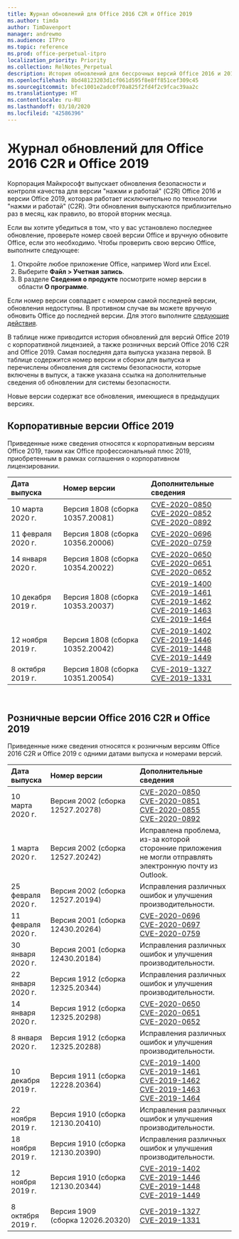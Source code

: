 ```yaml
---
title: Журнал обновлений для Office 2016 C2R и Office 2019
ms.author: timda
author: TimDavenport
manager: andrewmo
ms.audience: ITPro
ms.topic: reference
ms.prod: office-perpetual-itpro
localization_priority: Priority
ms.collection: RelNotes_Perpetual
description: История обновлений для бессрочных версий Office 2016 и 2019 с технологией "нажми и работай" (C2R) для ИТ-специалистов
ms.openlocfilehash: 8bd48123203d1cf061d595f8e8ff851cef309c45
ms.sourcegitcommit: bfec1001e2adc0f70a825f2fd4f2c9fcac39aa2c
ms.translationtype: HT
ms.contentlocale: ru-RU
ms.lasthandoff: 03/10/2020
ms.locfileid: "42586396"
---
```

# <a name="update-history-for-office-2016-c2r-and-office-2019"></a>Журнал обновлений для Office 2016 C2R и Office 2019

Корпорация Майкрософт выпускает обновления безопасности и контроля качества для версии "нажми и работай" (C2R) Office 2016 и версии Office 2019, которая работает исключительно по технологии "нажми и работай" (C2R). Эти обновления выпускаются приблизительно раз в месяц, как правило, во второй вторник месяца.

Если вы хотите убедиться в том, что у вас установлено последнее обновление, проверьте номер своей версии Office и вручную обновите Office, если это необходимо. Чтобы проверить свою версию Office, выполните следующее:

  1.    Откройте любое приложение Office, например Word или Excel.
  2.    Выберите **Файл > Учетная запись**.
  3.    В разделе **Сведения о продукте** посмотрите номер версии в области **О программе**.

Если номер версии совпадает с номером самой последней версии, обновления недоступны. В противном случае вы можете вручную обновить Office до последней версии. Для этого выполните [следующие действия](https://support.office.com/article/2ab296f3-7f03-43a2-8e50-46de917611c5).


В таблице ниже приводится история обновлений для версий Office 2019 с корпоративной лицензией, а также розничных версий Office 2016 C2R and Office 2019. Самая последняя дата выпуска указана первой. В таблице содержится номер версии и сборки для выпуска и перечислены обновления для системы безопасности, которые включены в выпуск, а также указана ссылка на дополнительные сведения об обновлении для системы безопасности.

Новые версии содержат все обновления, имеющиеся в предыдущих версиях.

## <a name="volume-licensed-versions-of-office-2019"></a>Корпоративные версии Office 2019
Приведенные ниже сведения относятся к корпоративным версиям Office 2019, таким как Office профессиональный плюс 2019, приобретенным в рамках соглашения о корпоративном лицензировании.

|**Дата выпуска**|**Номер версии**|**Дополнительные сведения**|
|:-----|:-----|:-----|
|10 марта 2020 г.   |Версия 1808 (сборка 10357.20081)  |[CVE-2020-0850](https://portal.msrc.microsoft.com/ru-RU/security-guidance/advisory/CVE-2020-0850) <br/> [CVE-2020-0852](https://portal.msrc.microsoft.com/ru-RU/security-guidance/advisory/CVE-2020-0852) <br/> [CVE-2020-0892](https://portal.msrc.microsoft.com/ru-RU/security-guidance/advisory/CVE-2020-0892) <br/>  |
|11 февраля 2020 г.   |Версия 1808 (сборка 10356.20006)  |[CVE-2020-0696](https://portal.msrc.microsoft.com/ru-RU/security-guidance/advisory/CVE-2020-0696) <br/> [CVE-2020-0759](https://portal.msrc.microsoft.com/ru-RU/security-guidance/advisory/CVE-2020-0759) <br/>  |
|14 января 2020 г.   |Версия 1808 (сборка 10354.20022)  |[CVE-2020-0650](https://portal.msrc.microsoft.com/ru-RU/security-guidance/advisory/CVE-2020-0650) <br/> [CVE-2020-0651](https://portal.msrc.microsoft.com/ru-RU/security-guidance/advisory/CVE-2020-0651) <br/> [CVE-2020-0652](https://portal.msrc.microsoft.com/ru-RU/security-guidance/advisory/CVE-2020-0652) <br/>  |
|10 декабря 2019 г.   |Версия 1808 (сборка 10353.20037)  |[CVE-2019-1400](https://portal.msrc.microsoft.com/ru-RU/security-guidance/advisory/CVE-2019-1400) <br/> [CVE-2019-1461](https://portal.msrc.microsoft.com/ru-RU/security-guidance/advisory/CVE-2019-1461) <br/> [CVE-2019-1462](https://portal.msrc.microsoft.com/ru-RU/security-guidance/advisory/CVE-2019-1462) <br/> [CVE-2019-1463](https://portal.msrc.microsoft.com/ru-RU/security-guidance/advisory/CVE-2019-1463) <br/> [CVE-2019-1464](https://portal.msrc.microsoft.com/ru-RU/security-guidance/advisory/CVE-2019-1464) <br/> |
|12 ноября 2019 г.   |Версия 1808 (сборка 10352.20042)  |[CVE-2019-1402](https://portal.msrc.microsoft.com/ru-RU/security-guidance/advisory/CVE-2019-1402) <br/> [CVE-2019-1446](https://portal.msrc.microsoft.com/ru-RU/security-guidance/advisory/CVE-2019-1446) <br/> [CVE-2019-1448](https://portal.msrc.microsoft.com/ru-RU/security-guidance/advisory/CVE-2019-1448) <br/> [CVE-2019-1449](https://portal.msrc.microsoft.com/ru-RU/security-guidance/advisory/CVE-2019-1449) <br/>  |
|8 октября 2019 г.   |Версия 1808 (сборка 10351.20054)  |[CVE-2019-1327](https://portal.msrc.microsoft.com/ru-RU/security-guidance/advisory/CVE-2019-1327) <br/> [CVE-2019-1331](https://portal.msrc.microsoft.com/ru-RU/security-guidance/advisory/CVE-2019-1331) <br/> |








<br/>

## <a name="retail-versions-of-office-2016-c2r-and-office-2019"></a>Розничные версии Office 2016 C2R и Office 2019
Приведенные ниже сведения относятся к розничным версиям Office 2016 C2R и Office 2019 c одними датами выпуска и номерами версий.

|**Дата выпуска**|**Номер версии**|**Дополнительные сведения**|
|:-----|:-----|:-----|
|10 марта 2020 г.   |Версия 2002 (сборка 12527.20278)  |[CVE-2020-0850](https://portal.msrc.microsoft.com/ru-RU/security-guidance/advisory/CVE-2020-0850) <br/> [CVE-2020-0851](https://portal.msrc.microsoft.com/ru-RU/security-guidance/advisory/CVE-2020-0851) <br/> [CVE-2020-0855](https://portal.msrc.microsoft.com/ru-RU/security-guidance/advisory/CVE-2020-0855) <br/> [CVE-2020-0892](https://portal.msrc.microsoft.com/ru-RU/security-guidance/advisory/CVE-2020-0892) <br/>  |
|1 марта 2020 г.   |Версия 2002 (сборка 12527.20242)  |Исправлена проблема, из-за которой сторонние приложения не могли отправлять электронную почту из Outlook. <br/>  |
|25 февраля 2020 г.   |Версия 2002 (сборка 12527.20194)  |Исправления различных ошибок и улучшения производительности. <br/>  |
|11 февраля 2020 г.   |Версия 2001 (сборка 12430.20264)  |[CVE-2020-0696](https://portal.msrc.microsoft.com/ru-RU/security-guidance/advisory/CVE-2020-0696) <br/> [CVE-2020-0697](https://portal.msrc.microsoft.com/ru-RU/security-guidance/advisory/CVE-2020-0697) <br/> [CVE-2020-0759](https://portal.msrc.microsoft.com/ru-RU/security-guidance/advisory/CVE-2020-0759) <br/>  |
|30 января 2020 г.   |Версия 2001 (сборка 12430.20184)  |Исправления различных ошибок и улучшения производительности. <br/>  |
|22 января 2020 г.   |Версия 1912 (сборка 12325.20344)  |Исправления различных ошибок и улучшения производительности. <br/>  |
|14 января 2020 г.   |Версия 1912 (сборка 12325.20298)  |[CVE-2020-0650](https://portal.msrc.microsoft.com/ru-RU/security-guidance/advisory/CVE-2020-0650) <br/> [CVE-2020-0651](https://portal.msrc.microsoft.com/ru-RU/security-guidance/advisory/CVE-2020-0651) <br/> [CVE-2020-0652](https://portal.msrc.microsoft.com/ru-RU/security-guidance/advisory/CVE-2020-0652) <br/>  |
|8 января 2020 г.   |Версия 1912 (сборка 12325.20288)  |Исправления различных ошибок и улучшения производительности. <br/>  |
|10 декабря 2019 г.   |Версия 1911 (сборка 12228.20364)  |[CVE-2019-1400](https://portal.msrc.microsoft.com/ru-RU/security-guidance/advisory/CVE-2019-1400) <br/> [CVE-2019-1461](https://portal.msrc.microsoft.com/ru-RU/security-guidance/advisory/CVE-2019-1461) <br/> [CVE-2019-1462](https://portal.msrc.microsoft.com/ru-RU/security-guidance/advisory/CVE-2019-1462) <br/> [CVE-2019-1463](https://portal.msrc.microsoft.com/ru-RU/security-guidance/advisory/CVE-2019-1463) <br/> [CVE-2019-1464](https://portal.msrc.microsoft.com/ru-RU/security-guidance/advisory/CVE-2019-1464) <br/> |
|22 ноября 2019 г.   |Версия 1910 (сборка 12130.20410)  |Исправления различных ошибок и улучшения производительности.<br/>  |
|18 ноября 2019 г.   |Версия 1910 (сборка 12130.20390)  |Исправления различных ошибок и улучшения производительности.<br/>  |
|12 ноября 2019 г.   |Версия 1910 (сборка 12130.20344)  |[CVE-2019-1402](https://portal.msrc.microsoft.com/ru-RU/security-guidance/advisory/CVE-2019-1402) <br/> [CVE-2019-1446](https://portal.msrc.microsoft.com/ru-RU/security-guidance/advisory/CVE-2019-1446) <br/> [CVE-2019-1448](https://portal.msrc.microsoft.com/ru-RU/security-guidance/advisory/CVE-2019-1448) <br/> [CVE-2019-1449](https://portal.msrc.microsoft.com/ru-RU/security-guidance/advisory/CVE-2019-1449) <br/>  |
|8 октября 2019 г.   |Версия 1909 (сборка 12026.20320)  |[CVE-2019-1327](https://portal.msrc.microsoft.com/ru-RU/security-guidance/advisory/CVE-2019-1327) <br/> [CVE-2019-1331](https://portal.msrc.microsoft.com/ru-RU/security-guidance/advisory/CVE-2019-1331) <br/> |







